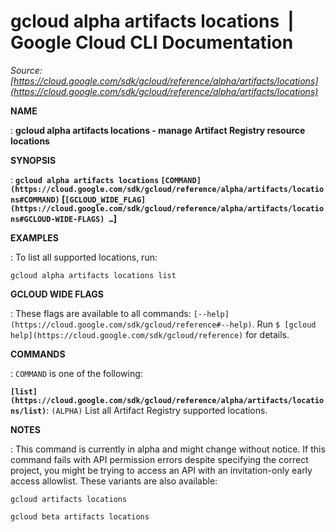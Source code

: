 # gcloud alpha artifacts locations  |  Google Cloud CLI Documentation

*Source: [https://cloud.google.com/sdk/gcloud/reference/alpha/artifacts/locations](https://cloud.google.com/sdk/gcloud/reference/alpha/artifacts/locations)*

**NAME**

: **gcloud alpha artifacts locations - manage Artifact Registry resource locations**

**SYNOPSIS**

: **`gcloud alpha artifacts locations` `[COMMAND](https://cloud.google.com/sdk/gcloud/reference/alpha/artifacts/locations#COMMAND)` [`[GCLOUD_WIDE_FLAG](https://cloud.google.com/sdk/gcloud/reference/alpha/artifacts/locations#GCLOUD-WIDE-FLAGS) …`]**

**EXAMPLES**

: To list all supported locations, run:

```
gcloud alpha artifacts locations list
```

**GCLOUD WIDE FLAGS**

: These flags are available to all commands: `[--help](https://cloud.google.com/sdk/gcloud/reference#--help)`.
Run `$ [gcloud help](https://cloud.google.com/sdk/gcloud/reference)` for details.

**COMMANDS**

: ``COMMAND`` is one of the following:

**`[list](https://cloud.google.com/sdk/gcloud/reference/alpha/artifacts/locations/list)`**:
`(ALPHA)` List all Artifact Registry supported locations.

**NOTES**

: This command is currently in alpha and might change without notice. If this
command fails with API permission errors despite specifying the correct project,
you might be trying to access an API with an invitation-only early access
allowlist. These variants are also available:

```
gcloud artifacts locations
```

```
gcloud beta artifacts locations
```